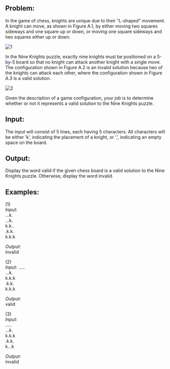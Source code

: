 Problem:
--
In the game of chess, knights are unique due to their “L-shaped” movement. A knight can move, as shown in Figure A.1, by either moving two squares sideways and one square up or down, or moving one square sideways and two squares either up or down.


![1](https://user-images.githubusercontent.com/41462655/56943459-332aaa80-6ae5-11e9-8863-1d5d4d5f5b05.png)


In the Nine Knights puzzle, exactly nine knights must be positioned on a 5-by-5 board so that no knight can attack another knight with a single move. The configuration shown in Figure A.2 is an invalid solution because two of the knights can attack each other, where the configuration shown in Figure A.3 is a valid solution.


![2](https://user-images.githubusercontent.com/41462655/56943463-34f46e00-6ae5-11e9-9262-905754fa51be.png)


Given the description of a game configuration, your job is to determine whether or not it represents a valid solution to the Nine Knights puzzle.

Input:
---
The input will consist of 5 lines, each having 5 characters. All characters will be either ’k’, indicating the placement of a knight, or ’.’, indicating an empty space on the board.

Output:
---
Display the word valid if the given chess board is a valid solution to the Nine Knights puzzle. Otherwise, display the word invalid.

Examples:
---
(1)  
_Input_:             
...k.                
...k.  
k.k..  
.k.k.  
k.k.k  

_Output:_  
invalid  

(2)  
_Input_:
.....  
...k.  
k.k.k  
.k.k.  
k.k.k  

_Output_:  
valid  

(3)  
_Input_:  
.....  
...k.  
k.k.k  
.k.k.  
k...k  

_Output_:  
invalid  
